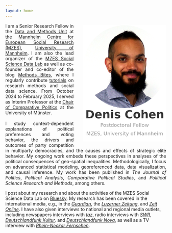 ```yaml
---
layout: home
---
```


<p style="text-align:justify">
        <img alt="Denis Cohen" src="assets/images/logo6.png"
        style="float:right;margin:5px 0px 10px
        30px;width:260px">
        I am a Senior Research Fellow in the <a href="https://www.mzes.uni-mannheim.de/d7/en/dm-unit">Data and Methods Unit</a> at the <a href="https://www.mzes.uni-mannheim.de/d7/en">Mannheim Centre for European Social Research (MZES)</a>, <a href="https://www.uni-mannheim.de/en/">University of Mannheim</a>. I am also the lead organizer of the <a href="https://socialsciencedatalab.mzes.uni-mannheim.de/page/events/">MZES Social Science Data Lab</a> as well as co-founder and co-editor of the blog <a href="https://socialsciencedatalab.mzes.uni-mannheim.de/">Methods Bites</a>, where I regularly contribute <a href="https://www.mzes.uni-mannheim.de/socialsciencedatalab/author/denis-cohen/">tutorials</a> on research methods and social data science. From October 2024 to February 2025, I served as Interim Professor at the <a href="https://www.uni-muenster.de/IfPol/en/personen/bischof.html">Chair of Comparative Politics</a> at the University of Münster.
        <br /><br>
        I study context-dependent explanations of political preferences and voting behavior, the drivers and outcomes of party competition in multiparty democracies, and the causes and effects of strategic elite behavior. My ongoing work embeds these perspectives in analyses of the political consequences of geo-spatial inequalities. Methodologically, I focus on advanced statistical modeling, georeferenced data, data visualization, and causal inference. My work has been published in <em>The Journal of Politics</em>, <em>Political Analysis</em>, <em>Comparative Political Studies</em>, and <em>Political Science Research and Methods</em>, among others.</p>

<p>I post about my research and about the activities of the MZES Social Science Data Lab on <a href="https://bsky.app/profile/denis-cohen.bsky.social">Bluesky</a>. My research has been covered in the international media, e.g., in the <a href="https://www.theguardian.com/world/commentisfree/2022/apr/13/copying-far-right-doesnt-help-mainstream-parties"><em>Guardian</em></a>,  the <a href="https://www.luzernerzeitung.ch/news-service/inland-schweiz/wahlforschung-am-rechten-rand-um-waehlergunst-buhlen-warum-das-buergerlichen-parteien-schadet-ld.2278619"><em>Luzerner Zeitung</em></a>, and <a href="https://www.zeit.de/news/2022-04/21/studie-uebernahme-rechter-themen-staerkt-radikale-parteien"><em>Zeit Online</em></a>. I have also given interviews to national and regional media outlets, including newspapers interviews with <a href="https://taz.de/Studie-zu-Wahlerfolgen-rechter-Parteien/!5849870/"><em>taz</em></a>, radio interviews with <a href="https://www.swr.de/swraktuell/baden-wuerttemberg/mannheimer-studie-uebernahme-rechter-themen-staerkt-radikale-parteien-100.html"><em>SWR</em></a>, <em><a href="https://www.deutschlandfunkkultur.de/stimmenfang-am-rechten-rand-lohnt-sich-nicht-dlf-kultur-b8cde89c-100.html">Deutschlandfunk Kultur</a>,</em> and <a href="https://ondemand-mp3.dradio.de/file/dradio/2022/04/21/deutschlandfunknova_mariupol_20220421_6d0efc11.mp3"><em>Deutschlandfunk Nova</em></a>, as well as a TV interview with <a href="https://www.rnf.de/mediathek/291205/"><em>Rhein-Neckar Fernsehen</em></a>.</p>
